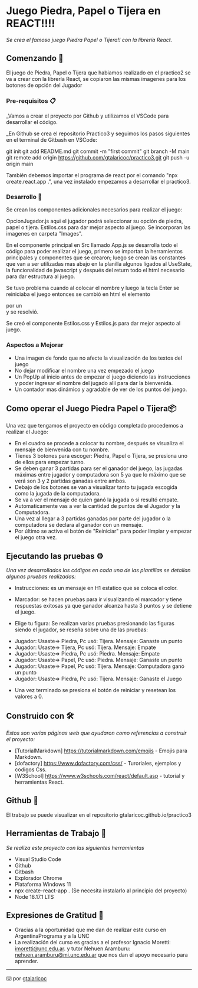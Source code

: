 

# Juego Piedra, Papel o Tijera en REACT!!!!

_Se crea el famoso juego Piedra Papel o Tijera!! con la librería React._

## Comenzando 🚀

El juego de Piedra, Papel o Tijera que habiamos realizado en el practico2 se va a crear con la librería React, se copiaron las mismas imagenes para los botones de opción del Jugador

### Pre-requisitos 📋

_Vamos a crear el proyecto por Github y utilizamos el VSCode para desarrollar el código. 

_En Github se crea el repositorio Practico3 y seguimos los pasos siguientes en el terminal de Gitbash en VSCode:

git init
git add README.md
git commit -m "first commit"
git branch -M main
git remote add origin https://github.com/gtalaricoc/practico3.git
git push -u origin main

También debemos importar el programa de react por el comando "npx create.react.app .", una vez instalado empezamos a desarrollar el practico3.

### Desarrollo 🔧

Se crean los componentes adicionales necesarios para realizar el juego:

OpcionJugador.js aqui el jugador podrá seleccionar su opción de piedra, papel o tijera.
Estilos.css para dar mejor aspecto al juego.
Se incorporan las imagenes en carpeta "Images".

En el componente principal en Src llamado App.js se desarrolla todo el código para poder realizar el juego, primero se importan la herramientos principales y componentes que se crearon; luego se crean las constantes que van a ser utilizadas mas abajo en la planilla algunos ligados al UseState, la funcionalidad de javascript y después del return todo el html necesario para dar estructura al juego.

Se tuvo problema cuando al colocar el nombre y luego la tecla Enter se reiniciaba el juego entonces se cambió en html el elemento <form></form> por un <div></div> y se resolvió.

Se creó el componente Estilos.css y Estilos.js para dar mejor aspecto al juego. 

### Aspectos a Mejorar

* Una imagen de fondo que no afecte la visualización de los textos del juego
* No dejar modificar el nombre una vez empezado el juego
* Un PopUp al inicio antes de empezar el juego diciendo las instrucciones y poder ingresar el nombre del jugado allí para dar la bienvenida.
* Un contador mas dinámico y agradable de ver de los puntos del juego.

## Como operar el Juego Piedra Papel o Tijera📦

Una vez que tengamos el proyecto en código completado procedemos a realizar el Juego:

- En el cuadro se procede a colocar tu nombre, después se visualiza el mensaje de bienvenida con tu nombre.
- Tienes 3 botones para escoger: Piedra, Papel o Tijera, se presiona uno de ellos para empezar turno.
- Se deben ganar 3 partidas para ser el ganador del juego, las jugadas máximas entre jugador y computadora son 5 ya que lo máximo que se verá son 3 y 2 partidas ganadas entre ambos.
- Debajo de los botones se van a visualizar tanto tu jugada escogida como la jugada de la computadora.
- Se va a ver el mensaje de quien ganó la jugada o si resultó empate.
- Automaticamente vas a ver la cantidad de puntos de el Jugador y la Computadora.
- Una vez al llegar a 3 partidas ganadas por parte del jugador o la computadora se declara al ganador con un mensaje.
- Por último se activa el botón de "Reiniciar" para poder limpiar y empezar el juego otra vez.


## Ejecutando las pruebas ⚙️

_Una vez desarrollados los códigos en cada una de las plantillas se detallan algunas pruebas realizadas:_

* Instrucciones: es un mensaje en H1 estatico que se coloca el color.

* Marcador: se hacen pruebas para ir visualizando el marcador y tiene respuestas exitosas ya que ganador alcanza hasta 3 puntos y se detiene el juego.

* Elige tu figura: Se realizan varias pruebas presionando las figuras siendo el jugador, se reseña sobre una de las pruebas: 

- Jugador: Usaste=> Piedra, Pc usó: Tijera.  Mensaje: Ganaste un punto
- Jugador: Usaste=> Tijera, Pc usó: Tijera.  Mensaje: Empate
- Jugador: Usaste=> Piedra, Pc usó: Piedra.  Mensaje: Empate
- Jugador: Usaste=> Papel,  Pc usó: Piedra.  Mensaje: Ganaste un punto
- Jugador: Usaste=> Papel,  Pc usó: Tijera.  Mensaje: Computadora ganó un punto
- Jugador: Usaste=> Piedra, Pc usó: Tijera.  Mensaje: Ganaste el Juego

* Una vez terminado se presiona el botón de reiniciar y resetean los valores a 0.

## Construido con 🛠️

_Estos son varias páginas web que ayudaron como referencias a construir el proyecto:_

* [TutorialMarkdown] https://tutorialmarkdown.com/emojis - Emojis para Markdown.
* [dofactory] https://www.dofactory.com/css/ - Turoriales, ejemplos y codigos Css.
* [W3School] https://www.w3schools.com/react/default.asp - tutorial y herramientas React.

## Github 📖

El trabajo se puede visualizar en el repositorio gtalaricoc.github.io/practico3

## Herramientas de Trabajo 📄

_Se realiza este proyecto con las siguientes herramientas_

* Visual Studio Code
* Github
* Gitbash
* Explorador Chrome
* Plataforma Windows 11
* npx create-react-app . (Se necesita instalarlo al principio del proyecto)
* Node 18.17.1 LTS

## Expresiones de Gratitud 🎁

* Gracias a la oportunidad que me dan de realizar este curso en ArgentinaPrograma y a la UNC
* La realización del curso es gracias a el profesor Ignacio Moretti: imoretti@unc.edu.ar. y tutor Nehuen Aramburu: nehuen.aramburu@mi.unc.edu.ar que nos dan el apoyo necesario para aprender.

---
⌨️ por [gtalaricoc](https://github.com/gtalaricoc) 





